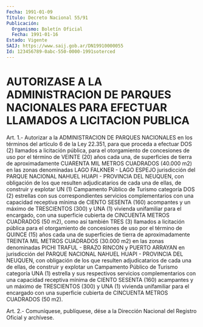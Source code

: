 ```yaml
---
Fecha: 1991-01-09
Título: Decreto Nacional 55/91
Publicación:
  Organismo: Boletín Oficial
  Fecha: 1991-01-16
Estado: Vigente
SAIJ: https://www.saij.gob.ar/DN19910000055
Id: 123456789-0abc-550-0000-1991soterced
---
```

# AUTORIZASE A LA ADMINISTRACION DE PARQUES NACIONALES PARA EFECTUAR LLAMADOS A LICITACION PUBLICA

<a id="1"></a>
Art. 1.- Autorizar a la ADMINISTRACION DE PARQUES NACIONALES en los  términos  del  artículo 6 de la Ley 22.351, para que proceda a efectuar DOS (2) llamados a licitación pública, para el otorgamiento de concesiones  de  uso  por el término de VEINTE (20) años  cada  una,  de  superficies  de  tierra   de  aproximadamente CUARENTA MIL METROS CUADRADOS (40.000 m2) en las  zonas denominadas LAGO FALKNER - LAGO ESPEJO jurisdicción del PARQUE  NACIONAL NAHUEL HUAPI - PROVINCIA DEL NEUQUEN, con obligación de los  que  resulten adjudicatarios  de  cada  una de ellas, de construir y explotar  UN (1) Campamento Público de Turismo  categoría  DOS (2) estrellas con sus correspondientes servicios complementarios  con  una  capacidad receptiva mínima de CIENTO SESENTA (160) acompantes y un máximo  de TRESCIENTOS    (300)   y  UNA  (1)  vivienda  unifamiliar  para  el encargado,  con  una  superficie    cubierta  de  CINCUENTA  METROS CUADRADOS (50 m2), como así también TRES  (3) llamados a licitación pública para el otorgamiento de concesiones  de  uso por el término de  QUINCE  (15)  años  cada  una  de  superficies  de  tierra   de aproximadamente  TREINTA  MIL  METROS  CUADRADOS (30.000 m2) en las zonas denominadas PICHI TRAFUL - BRAZO RINCON  y  PUERTO ARRAYAN en jurisdicción  del  PARQUE  NACIONAL  NAHUEL  HUAPI - PROVINCIA  DEL NEUQUEN, con obligación de los que resulten adjudicatarios  de cada una  de  ellas,  de  construir  y explotar un Campamento Público de Turismo  categoría UNA (1) estrella  y  sus  respectivos  servicios complementarios  con  una  capacidad  receptiva  mínima  de  CIENTO SESENTA  (160)  acampantes  y  un máximo de TRESCIENTOS (300) y UNA (1)  vivienda  unifamiliar para el  encargado  con  una  superficie cubierta de CINCUENTA METROS CUADRADOS (50 m2).

<a id="2"></a>
Art. 2.- Comuníquese, publíquese, dése a la Dirección Nacional del Registro Oficial y archívese.